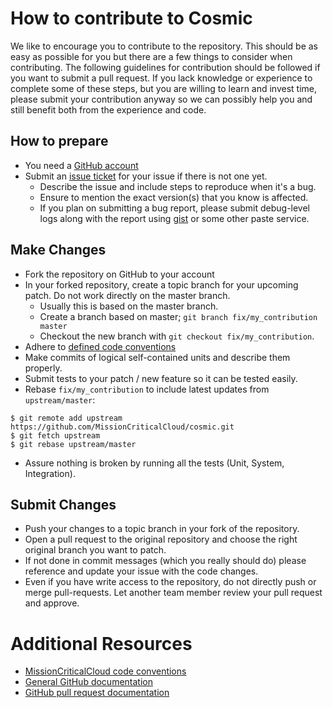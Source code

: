# How to contribute to Cosmic

We like to encourage you to contribute to the repository.
This should be as easy as possible for you but there are a few things to consider when contributing.
The following guidelines for contribution should be followed if you want to submit a pull request.
If you lack knowledge or experience to complete some of these steps, but you are willing to learn and invest time, please submit your contribution anyway so we can possibly help you and still benefit both from the experience and code.

## How to prepare

* You need a [GitHub account](https://github.com/signup/free)
* Submit an [issue ticket](https://github.com/MissionCriticalCloud/cosmic/issues) for your issue if there is not one yet.
	* Describe the issue and include steps to reproduce when it's a bug.
	* Ensure to mention the exact version(s) that you know is affected.
  * If you plan on submitting a bug report, please submit debug-level logs along
    with the report using [gist](https://gist.github.com/) or some other paste
    service.

## Make Changes

* Fork the repository on GitHub to your account
* In your forked repository, create a topic branch for your upcoming patch. Do not work directly on the master branch.
	* Usually this is based on the master branch.
	* Create a branch based on master; `git branch fix/my_contribution master`
	* Checkout the new branch with `git checkout fix/my_contribution`.
* Adhere to [defined code conventions](https://github.com/MissionCriticalCloud/checkstyle)
* Make commits of logical self-contained units and describe them properly.
* Submit tests to your patch / new feature so it can be tested easily.
* Rebase `fix/my_contribution` to include latest updates from `upstream/master`:
```
$ git remote add upstream https://github.com/MissionCriticalCloud/cosmic.git
$ git fetch upstream
$ git rebase upstream/master
```
* Assure nothing is broken by running all the tests (Unit, System, Integration).

## Submit Changes

* Push your changes to a topic branch in your fork of the repository.
* Open a pull request to the original repository and choose the right original branch you want to patch.
* If not done in commit messages (which you really should do) please reference and update your issue with the code changes.
* Even if you have write access to the repository, do not directly push or merge pull-requests. Let another team member review your pull request and approve.


# Additional Resources

* [MissionCriticalCloud code conventions](https://github.com/MissionCriticalCloud/checkstyle)
* [General GitHub documentation](http://help.github.com/)
* [GitHub pull request documentation](http://help.github.com/send-pull-requests/)
